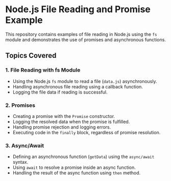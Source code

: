 # Node.js File Reading and Promise Example

This repository contains examples of file reading in Node.js using the `fs` module and demonstrates the use of promises and asynchronous functions.

## Topics Covered

### 1. File Reading with fs Module

- Using the Node.js `fs` module to read a file (`data.js`) asynchronously.
- Handling asynchronous file reading using a callback function.
- Logging the file data if reading is successful.

### 2. Promises

- Creating a promise with the `Promise` constructor.
- Logging the resolved data when the promise is fulfilled.
- Handling promise rejection and logging errors.
- Executing code in the `finally` block, regardless of promise resolution.

### 3. Async/Await

- Defining an asynchronous function (`getData`) using the `async/await` syntax.
- Using `await` to resolve a promise inside an async function.
- Handling the result of the async function using `then` method.
